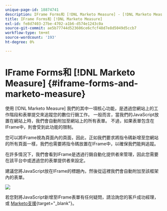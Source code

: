 ```yaml
---
unique-page-id: 18874741
description: IFrame Forms和 [!DNL Marketo Measure] - [!DNL Marketo Measure]  — 產品檔案
title: IFrame Forms和 [!DNL Marketo Measure]
exl-id: fe8d7403-27be-4702-a1b6-d574e1243c0a
source-git-commit: ae5b77744d523606ce6cfcf48d7e8d5049d5ccb7
workflow-type: tm+mt
source-wordcount: '193'
ht-degree: 0%

---
```


# IFrame Forms和 [!DNL Marketo Measure] {#iframe-forms-and-marketo-measure}

使用 [!DNL Marketo Measure] 我們的其中一項核心功能，是透過您網站上的工作階段和表單提交來追蹤您的數位行銷工作。 一般而言，當我們的JavaScript放置在網站上時，我們會自動附加至網站上的所有表單。 不過，如果表單包含在IFrame中，則會受到此功能的限制。

您可以將IFrame視為頁面內的頁面，因此，正如我們要求將指令碼新增至您網站的所有頁面一樣，我們也需要將指令碼放置在IFrame中，以確保我們能夠追蹤。

在許多情況下，我們會看到IFrame是透過行銷自動化提供者來管理，因此您需要在該平台中或透過您的表單提供者來設定。

建議您將JavaScript放在IFrame的標題內，然後從這裡我們會自動附加至該框架內的表單。

![](assets/1-1.png)

若您對將JavaScript新增至IFrame表單有任何疑問，請洽詢您的客戶成功經理，或 [Marketo支援](https://nation.marketo.com/t5/support/ct-p/Support){target=&quot;_blank&quot;}。
